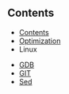 ## Contents

<!-- toc -->
* [Contents](README.md)
* [Optimization](optimize.md)
*  Linux
  - [GDB](gdb.md)
  - [GIT](git.md)
  - [Sed](sed.md)